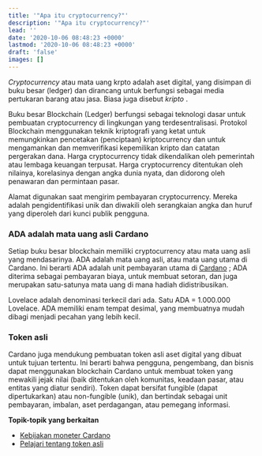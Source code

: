 ```yaml
---
title: '"Apa itu cryptocurrency?"'
description: '"Apa itu cryptocurrency?"'
lead: ''
date: '2020-10-06 08:48:23 +0000'
lastmod: '2020-10-06 08:48:23 +0000'
draft: 'false'
images: []
---
```


*Cryptocurrency* atau mata uang krpto adalah aset digital, yang disimpan di buku besar (ledger) dan dirancang untuk berfungsi sebagai media pertukaran barang atau jasa. Biasa juga disebut *kripto* .

Buku besar Blockchain (Ledger) berfungsi sebagai teknologi dasar untuk pembuatan cryptocurrency di lingkungan yang terdesentralisasi. Protokol Blockchain menggunakan teknik kriptografi yang ketat untuk memungkinkan pencetakan (penciptaan) kriptocurrency dan untuk mengamankan dan memverifikasi kepemilikan kripto dan catatan pergerakan dana. Harga cryptocurrency tidak dikendalikan oleh pemerintah atau lembaga keuangan terpusat. Harga cryptocurrency ditentukan oleh nilainya, korelasinya dengan angka dunia nyata, dan didorong oleh penawaran dan permintaan pasar.

Alamat digunakan saat mengirim pembayaran cryptocurrency. Mereka adalah pengidentifikasi unik dan diwakili oleh serangkaian angka dan huruf yang diperoleh dari kunci publik pengguna.

### ADA adalah mata uang asli Cardano

Setiap buku besar blockchain memiliki cryptocurrency atau mata uang asli yang mendasarinya. ADA adalah mata uang asli, atau mata uang utama di Cardano. Ini berarti ADA adalah unit pembayaran utama di [Cardano](https://cardano.org/) ; ADA diterima sebagai pembayaran biaya, untuk membuat setoran, dan juga merupakan satu-satunya mata uang di mana hadiah didistribusikan.

Lovelace adalah denominasi terkecil dari ada. Satu ADA = 1.000.000 Lovelace. ADA memiliki enam tempat desimal, yang membuatnya mudah dibagi menjadi pecahan yang lebih kecil.

### Token asli

Cardano juga mendukung pembuatan token asli aset digital yang dibuat untuk tujuan tertentu. Ini berarti bahwa pengguna, pengembang, dan bisnis dapat menggunakan blockchain Cardano untuk membuat token yang mewakili jejak nilai (baik ditentukan oleh komunitas, keadaan pasar, atau entitas yang diatur sendiri). Token dapat bersifat fungible (dapat dipertukarkan) atau non-fungible (unik), dan bertindak sebagai unit pembayaran, imbalan, aset perdagangan, atau pemegang informasi.

**Topik-topik yang berkaitan**

- [Kebijakan moneter Cardano](https://docs.cardano.org/explore-cardano/monetary-policy)
- [Pelajari tentang token asli](https://docs.cardano.org/native-tokens/learn)
